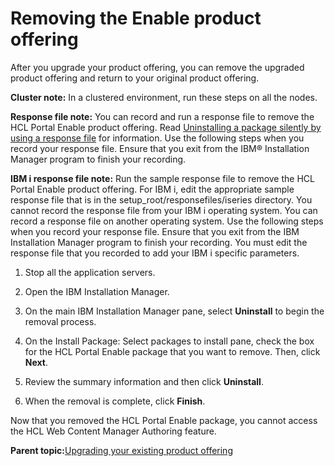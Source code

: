 # Removing the Enable product offering

After you upgrade your product offering, you can remove the upgraded product offering and return to your original product offering.

**Cluster note:** In a clustered environment, run these steps on all the nodes.

**Response file note:** You can record and run a response file to remove the HCL Portal Enable product offering. Read [Uninstalling a package silently by using a response file](http://www-01.ibm.com/support/knowledgecenter/SSDV2W_1.7.0/com.ibm.silentinstall12.doc/topics/t_silent_response_file_uninstall.html) for information. Use the following steps when you record your response file. Ensure that you exit from the IBM® Installation Manager program to finish your recording.

**IBM i response file note:** Run the sample response file to remove the HCL Portal Enable product offering. For IBM i, edit the appropriate sample response file that is in the setup\_root/responsefiles/iseries directory. You cannot record the response file from your IBM i operating system. You can record a response file on another operating system. Use the following steps when you record your response file. Ensure that you exit from the IBM Installation Manager program to finish your recording. You must edit the response file that you recorded to add your IBM i specific parameters.

1.  Stop all the application servers.

2.  Open the IBM Installation Manager.

3.  On the main IBM Installation Manager pane, select **Uninstall** to begin the removal process.

4.  On the Install Package: Select packages to install pane, check the box for the HCL Portal Enable package that you want to remove. Then, click **Next**.

5.  Review the summary information and then click **Uninstall**.

6.  When the removal is complete, click **Finish**.


Now that you removed the HCL Portal Enable package, you cannot access the HCL Web Content Manager Authoring feature.

**Parent topic:**[Upgrading your existing product offering](../install/inst_upsell.md)

